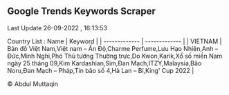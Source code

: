 

## Google Trends Keywords Scraper 
 
Last Update 26-09-2022 , 16:13:53

Country List :
 Name  | Keyword |
| ------------- | ------------- |
| VIETNAM | Bản đồ Việt Nam,Việt nam – Ấn Độ,Charme Perfume,Lưu Hạo Nhiên,Anh – Đức,Minh Nghi,Phó Thủ tướng Thường trực,Do Kwon,Karik,Xổ số miền Nam ngày 25 tháng 09,Kim Kardashian,Sim,Đan Mạch,ITZY,Malaysia,Bão Noru,Đan Mạch – Pháp,Tin bão số 4,Hà Lan – Bỉ,King' Cup 2022 |



© Abdul Muttaqin 
